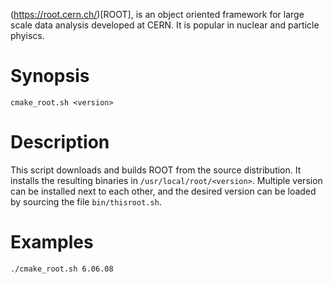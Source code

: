 (https://root.cern.ch/)[ROOT], is an object oriented framework for large scale data analysis developed at CERN. It is popular in nuclear and particle phyiscs.

# Synopsis

```
cmake_root.sh <version>
```

# Description

This script downloads and builds ROOT from the source distribution. It installs the resulting binaries in `/usr/local/root/<version>`. Multiple version can be installed next to each other, and the desired version can be loaded by sourcing the file `bin/thisroot.sh`.

# Examples

```
./cmake_root.sh 6.06.08
```

